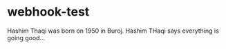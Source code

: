 # webhook-test

Hashim Thaqi was born on 1950 in Buroj.
Hashim THaqi says everything is going good...
